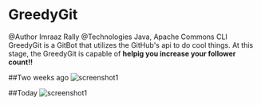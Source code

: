 # GreedyGit
@Author Imraaz Rally
@Technologies Java, Apache Commons CLI
GreedyGit is a GitBot that utilizes the GitHub's api to do cool things. 
At this stage, the GreedyGit is capable of **helpig you increase your follower count!!**

##Two weeks ago 
![screenshot1](https://github.com/imraazrally/GreedyGit/blob/master/screenshots/86.PNG) 

##Today 
![screenshot1](https://github.com/imraazrally/GreedyGit/blob/master/screenshots/125.PNG) 
